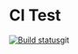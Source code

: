 # CI Test

[![Build status](https://ci.appveyor.com/api/projects/status/9n8xssmmh29agg1c?svg=true)](https://ci.appveyor.com/project/allvb/math)git